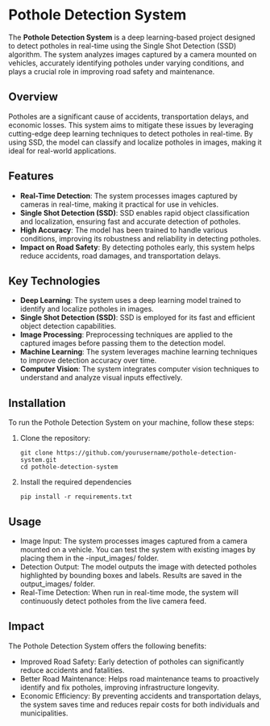 # Pothole Detection System

The **Pothole Detection System** is a deep learning-based project designed to detect potholes in real-time using the Single Shot Detection (SSD) algorithm. The system analyzes images captured by a camera mounted on vehicles, accurately identifying potholes under varying conditions, and plays a crucial role in improving road safety and maintenance.

## Overview

Potholes are a significant cause of accidents, transportation delays, and economic losses. This system aims to mitigate these issues by leveraging cutting-edge deep learning techniques to detect potholes in real-time. By using SSD, the model can classify and localize potholes in images, making it ideal for real-world applications.

## Features

- **Real-Time Detection**: The system processes images captured by cameras in real-time, making it practical for use in vehicles.
- **Single Shot Detection (SSD)**: SSD enables rapid object classification and localization, ensuring fast and accurate detection of potholes.
- **High Accuracy**: The model has been trained to handle various conditions, improving its robustness and reliability in detecting potholes.
- **Impact on Road Safety**: By detecting potholes early, this system helps reduce accidents, road damages, and transportation delays.

## Key Technologies

- **Deep Learning**: The system uses a deep learning model trained to identify and localize potholes in images.
- **Single Shot Detection (SSD)**: SSD is employed for its fast and efficient object detection capabilities.
- **Image Processing**: Preprocessing techniques are applied to the captured images before passing them to the detection model.
- **Machine Learning**: The system leverages machine learning techniques to improve detection accuracy over time.
- **Computer Vision**: The system integrates computer vision techniques to understand and analyze visual inputs effectively.

## Installation

To run the Pothole Detection System on your machine, follow these steps:

1. Clone the repository:

   ```
   git clone https://github.com/yourusername/pothole-detection-system.git
   cd pothole-detection-system
   ```
   
2. Install the required dependencies 
   ```
   pip install -r requirements.txt
   ```
## Usage
- Image Input: The system processes images captured from a camera mounted on a vehicle. You can test the system with existing images by placing them in the -input_images/ folder.
- Detection Output: The model outputs the image with detected potholes highlighted by bounding boxes and labels. Results are saved in the output_images/ folder.
- Real-Time Detection: When run in real-time mode, the system will continuously detect potholes from the live camera feed.

## Impact
The Pothole Detection System offers the following benefits:
- Improved Road Safety: Early detection of potholes can significantly reduce accidents and fatalities.
- Better Road Maintenance: Helps road maintenance teams to proactively identify and fix potholes, improving infrastructure longevity.
- Economic Efficiency: By preventing accidents and transportation delays, the system saves time and reduces repair costs for both individuals and municipalities.

